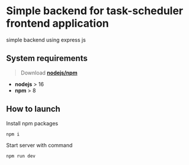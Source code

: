 # **Simple backend for task-scheduler frontend application**

simple backend using express js

## System requirements

> Download [**nodejs/npm**](https://nodejs.org/en/download/)

- **nodejs** > 16
- **npm** > 8

## How to launch

Install npm packages 
```
npm i
```

Start server with command

```
npm run dev
```

